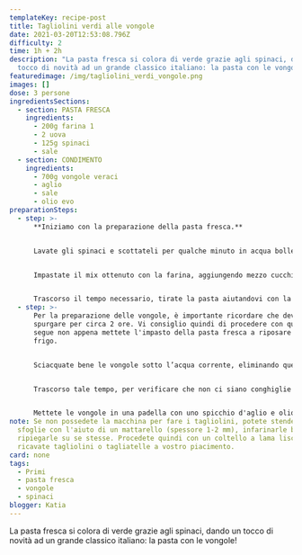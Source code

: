 ```yaml
---
templateKey: recipe-post
title: Tagliolini verdi alle vongole
date: 2021-03-20T12:53:08.796Z
difficulty: 2
time: 1h + 2h
description: "La pasta fresca si colora di verde grazie agli spinaci, dando un
  tocco di novità ad un grande classico italiano: la pasta con le vongole!"
featuredimage: /img/tagliolini_verdi_vongole.png
images: []
dose: 3 persone
ingredientsSections:
  - section: PASTA FRESCA
    ingredients:
      - 200g farina 1
      - 2 uova
      - 125g spinaci
      - sale
  - section: CONDIMENTO
    ingredients:
      - 700g vongole veraci
      - aglio
      - sale
      - olio evo
preparationSteps:
  - step: >-
      **Iniziamo con la preparazione della pasta fresca.**


      Lavate gli spinaci e scottateli per qualche minuto in acqua bollente. Dopo averli fatti raffreddare, strizzateli e frullateli con le uova.


      Impastate il mix ottenuto con la farina, aggiungendo mezzo cucchiaino di sale. Fate una palla, avvolgetela con della pellicola e fate riposare in frigo per un'ora.


      Trascorso il tempo necessario, tirate la pasta aiutandovi con la macchina per fare la pasta fresca, aggiungendo farina ad ogni passaggio se troppo morbida o appiccicosa. Ricavate quindi dei tagliolini.
  - step: >-
      Per la preparazione delle vongole, è importante ricordare che devono
      spurgare per circa 2 ore. Vi consiglio quindi di procedere con quanto
      segue non appena mettete l'impasto della pasta fresca a riposare in
      frigo. 


      Sciacquate bene le vongole sotto l’acqua corrente, eliminando quelle già aperte. Mettetele poi a mollo in acqua fredda e aggiungete un pugno di sale grosso. Lasciatele spurgare per circa 2 ore.


      Trascorso tale tempo, per verificare che non ci siano conghiglie piene di sabbia, sbattete una per una su un piano: le vongole piene di sabbia si apriranno subito e andranno buttate.


      Mettete le vongole in una padella con uno spicchio d'aglio e olio evo
note: Se non possedete la macchina per fare i tagliolini, potete stendere delle
  sfoglie con l'aiuto di un mattarello (spessore 1-2 mm), infarinarle bene e
  ripiegarle su se stesse. Procedete quindi con un coltello a lama liscia e
  ricavate tagliolini o tagliatelle a vostro piacimento.
card: none
tags:
  - Primi
  - pasta fresca
  - vongole
  - spinaci
blogger: Katia
---
```

La pasta fresca si colora di verde grazie agli spinaci, dando un tocco di novità ad un grande classico italiano: la pasta con le vongole!